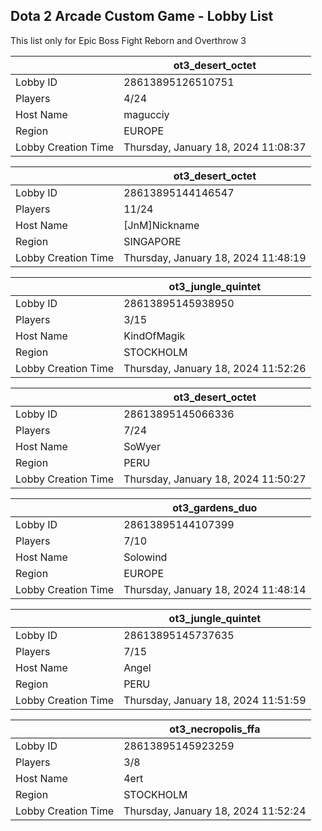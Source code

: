 ## Dota 2 Arcade Custom Game - Lobby List

This list only for Epic Boss Fight Reborn and Overthrow 3

|  | ot3_desert_octet |
| ------ | ------ |
| Lobby ID | 28613895126510751 |
| Players | 4/24 |
| Host Name | magucciy |
| Region | EUROPE |
| Lobby Creation Time | Thursday, January 18, 2024 11:08:37 |


|  | ot3_desert_octet |
| ------ | ------ |
| Lobby ID | 28613895144146547 |
| Players | 11/24 |
| Host Name | [JnM]Nickname |
| Region | SINGAPORE |
| Lobby Creation Time | Thursday, January 18, 2024 11:48:19 |


|  | ot3_jungle_quintet |
| ------ | ------ |
| Lobby ID | 28613895145938950 |
| Players | 3/15 |
| Host Name | KindOfMagik |
| Region | STOCKHOLM |
| Lobby Creation Time | Thursday, January 18, 2024 11:52:26 |


|  | ot3_desert_octet |
| ------ | ------ |
| Lobby ID | 28613895145066336 |
| Players | 7/24 |
| Host Name | SoWyer |
| Region | PERU |
| Lobby Creation Time | Thursday, January 18, 2024 11:50:27 |


|  | ot3_gardens_duo |
| ------ | ------ |
| Lobby ID | 28613895144107399 |
| Players | 7/10 |
| Host Name | Solowind |
| Region | EUROPE |
| Lobby Creation Time | Thursday, January 18, 2024 11:48:14 |


|  | ot3_jungle_quintet |
| ------ | ------ |
| Lobby ID | 28613895145737635 |
| Players | 7/15 |
| Host Name | Angel |
| Region | PERU |
| Lobby Creation Time | Thursday, January 18, 2024 11:51:59 |


|  | ot3_necropolis_ffa |
| ------ | ------ |
| Lobby ID | 28613895145923259 |
| Players | 3/8 |
| Host Name | 4ert |
| Region | STOCKHOLM |
| Lobby Creation Time | Thursday, January 18, 2024 11:52:24 |


